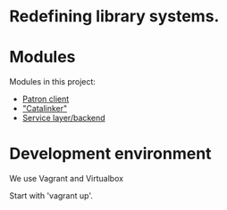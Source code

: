 Redefining library systems.
===

Modules
==

Modules in this project:

* [Patron client](patron-client/README.md)
* ["Catalinker"](catalinker/README.md)
* [Service layer/backend](services/README.md)

Development environment
==
We use Vagrant and Virtualbox

Start with 'vagrant up'.
